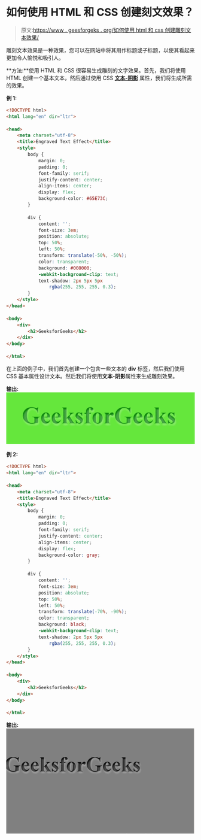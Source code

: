 # 如何使用 HTML 和 CSS 创建刻文效果？

> 原文:[https://www . geesforgeks . org/如何使用 html 和 css 创建雕刻文本效果/](https://www.geeksforgeeks.org/how-to-create-engraved-text-effect-using-html-and-css/)

雕刻文本效果是一种效果，您可以在网站中将其用作标题或子标题，以使其看起来更加令人愉悦和吸引人。

**方法:**使用 HTML 和 CSS 很容易生成雕刻的文字效果。首先，我们将使用 HTML 创建一个基本文本，然后通过使用 CSS **[文本-阴影](https://www.geeksforgeeks.org/css-text-shadow-property/)** 属性，我们将生成所需的效果。

**例 1:**

```html
<!DOCTYPE html>
<html lang="en" dir="ltr">

<head>
    <meta charset="utf-8">
    <title>Engraved Text Effect</title>
    <style>
        body {
            margin: 0;
            padding: 0;
            font-family: serif;
            justify-content: center;
            align-items: center;
            display: flex;
            background-color: #65E73C;
        }

        div {
            content: '';
            font-size: 3em;
            position: absolute;
            top: 50%;
            left: 50%;
            transform: translate(-50%, -50%);
            color: transparent;
            background: #008000;
            -webkit-background-clip: text;
            text-shadow: 2px 5px 5px 
                rgba(255, 255, 255, 0.3);
        }
    </style>
</head>

<body>
    <div>
        <h2>GeeksforGeeks</h2>
    </div>
</body>

</html>
```

在上面的例子中，我们首先创建一个包含一些文本的 **div** 标签，然后我们使用 CSS 基本属性设计文本。然后我们将使用**文本-阴影**属性来生成雕刻效果。

**输出:**
![](img/b607205622ebb2451b0159d800a71b22.png)

**例 2:**

```html
<!DOCTYPE html>
<html lang="en" dir="ltr">

<head>
    <meta charset="utf-8">
    <title>Engraved Text Effect</title>
    <style>
        body {
            margin: 0;
            padding: 0;
            font-family: serif;
            justify-content: center;
            align-items: center;
            display: flex;
            background-color: gray;
        }

        div {
            content: '';
            font-size: 3em;
            position: absolute;
            top: 50%;
            left: 50%;
            transform: translate(-70%, -90%);
            color: transparent;
            background: black;
            -webkit-background-clip: text;
            text-shadow: 2px 5px 5px 
                rgba(255, 255, 255, 0.3);
        }
    </style>
</head>

<body>
    <div>
        <h2>GeeksforGeeks</h2>
    </div>
</body>

</html>
```

**输出:**
![](img/e914b3076cd1a68b343f32ee8900f398.png)